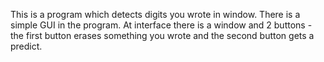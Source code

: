 This is a program which detects digits you wrote in window. 
There is a simple GUI in the program. At interface there is a window and 2 buttons - the first button erases something you wrote and the second button gets a predict.
